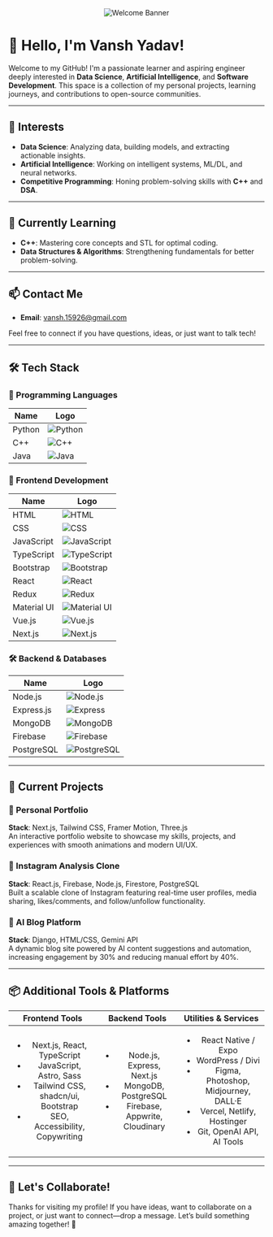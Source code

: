 <div align="center">
  <img src="https://i.ibb.co/XYSXd3j/footer.gif" alt="Welcome Banner" />
</div>

# 👋 Hello, I'm Vansh Yadav!

Welcome to my GitHub! I'm a passionate learner and aspiring engineer deeply interested in **Data Science**, **Artificial Intelligence**, and **Software Development**. This space is a collection of my personal projects, learning journeys, and contributions to open-source communities.

---

## 👀 Interests

- **Data Science**: Analyzing data, building models, and extracting actionable insights.
- **Artificial Intelligence**: Working on intelligent systems, ML/DL, and neural networks.
- **Competitive Programming**: Honing problem-solving skills with **C++** and **DSA**.

---

## 🌱 Currently Learning

- **C++**: Mastering core concepts and STL for optimal coding.
- **Data Structures & Algorithms**: Strengthening fundamentals for better problem-solving.

---

## 📫 Contact Me

- **Email**: [vansh.15926@gmail.com](mailto:vansh.15926@gmail.com)

Feel free to connect if you have questions, ideas, or just want to talk tech!

---

## 🛠️ Tech Stack

### 🚀 Programming Languages
| Name        | Logo |
|-------------|------|
| Python      | ![Python](https://cdn.svgporn.com/logos/python.svg) |
| C++         | ![C++](https://upload.wikimedia.org/wikipedia/commons/1/18/ISO_C%2B%2B_Logo.svg) |
| Java        | ![Java](https://cdn.svgporn.com/logos/java.svg) |

### 🎨 Frontend Development
| Name        | Logo |
|-------------|------|
| HTML        | ![HTML](https://cdn.svgporn.com/logos/html-5.svg) |
| CSS         | ![CSS](https://cdn.svgporn.com/logos/css-3.svg) |
| JavaScript  | ![JavaScript](https://cdn.svgporn.com/logos/javascript.svg) |
| TypeScript  | ![TypeScript](https://cdn.svgporn.com/logos/typescript-icon.svg) |
| Bootstrap   | ![Bootstrap](https://cdn.svgporn.com/logos/bootstrap.svg) |
| React       | ![React](https://cdn.svgporn.com/logos/react.svg) |
| Redux       | ![Redux](https://cdn.svgporn.com/logos/redux.svg) |
| Material UI | ![Material UI](https://cdn.svgporn.com/logos/material-ui.svg) |
| Vue.js      | ![Vue.js](https://cdn.svgporn.com/logos/vue.svg) |
| Next.js     | ![Next.js](https://cdn.svgporn.com/logos/nextjs-icon.svg) |

### 🛠 Backend & Databases
| Name         | Logo |
|--------------|------|
| Node.js      | ![Node.js](https://cdn.svgporn.com/logos/nodejs-icon.svg) |
| Express.js   | ![Express](https://cdn.svgporn.com/logos/express.svg) |
| MongoDB      | ![MongoDB](https://cdn.svgporn.com/logos/mongodb.svg) |
| Firebase     | ![Firebase](https://cdn.svgporn.com/logos/firebase.svg) |
| PostgreSQL   | ![PostgreSQL](https://cdn.svgporn.com/logos/postgresql.svg) |

---

## 📂 Current Projects

### 🎯 Personal Portfolio  
**Stack**: Next.js, Tailwind CSS, Framer Motion, Three.js  
An interactive portfolio website to showcase my skills, projects, and experiences with smooth animations and modern UI/UX.

### 📸 Instagram Analysis Clone  
**Stack**: React.js, Firebase, Node.js, Firestore, PostgreSQL  
Built a scalable clone of Instagram featuring real-time user profiles, media sharing, likes/comments, and follow/unfollow functionality.

### 🧠 AI Blog Platform  
**Stack**: Django, HTML/CSS, Gemini API  
A dynamic blog site powered by AI content suggestions and automation, increasing engagement by 30% and reducing manual effort by 40%.

---

## 📦 Additional Tools & Platforms

<table width="100%">
  <thead>
    <tr>
      <th align="center">Frontend Tools</th>
      <th align="center">Backend Tools</th>
      <th align="center">Utilities & Services</th>
    </tr>
  </thead>
  <tbody>
    <tr>
      <td align="center">
        <ul>
          <li>Next.js, React, TypeScript</li>
          <li>JavaScript, Astro, Sass</li>
          <li>Tailwind CSS, shadcn/ui, Bootstrap</li>
          <li>SEO, Accessibility, Copywriting</li>
        </ul>
      </td>
      <td align="center">
        <ul>
          <li>Node.js, Express, Next.js</li>
          <li>MongoDB, PostgreSQL</li>
          <li>Firebase, Appwrite, Cloudinary</li>
        </ul>
      </td>
      <td align="center">
        <ul>
          <li>React Native / Expo</li>
          <li>WordPress / Divi</li>
          <li>Figma, Photoshop, Midjourney, DALL·E</li>
          <li>Vercel, Netlify, Hostinger</li>
          <li>Git, OpenAI API, AI Tools</li>
        </ul>
      </td>
    </tr>
  </tbody>
</table>

---

## 🤝 Let's Collaborate!

Thanks for visiting my profile! If you have ideas, want to collaborate on a project, or just want to connect—drop a message. Let’s build something amazing together! 🚀
